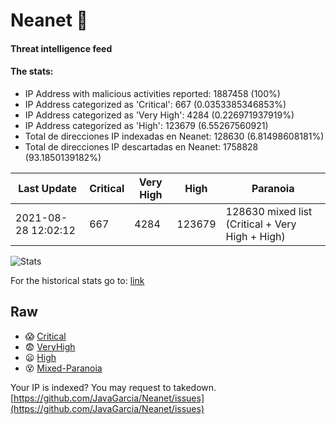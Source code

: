 # Neanet :hocho:
#### Threat intelligence feed
#### The stats:

- IP Address with malicious activities reported: 1887458 (100%)
- IP Address categorized as 'Critical':  667 (0.0353385346853%)
- IP Address categorized as 'Very High':  4284 (0.226971937919%)
- IP Address categorized as 'High':  123679 (6.55267560921)
- Total de direcciones IP indexadas en Neanet:  128630 (6.81498608181%)
- Total de direcciones IP descartadas en Neanet:  1758828 (93.1850139182%)

| Last Update | Critical | Very High | High | Paranoia |
| --- | --- | --- | --- | --- |
| 2021-08-28 12:02:12 | 667 | 4284 | 123679 | 128630 mixed list (Critical + Very High + High)|

![Stats](https://docs.google.com/spreadsheets/d/e/2PACX-1vSnaNMIXVabIpDJjufMlzH7poXnshF3mgd8Is1g9ytUEzVsP5my4Trn8f-xkoLLQ38xpL3HtmUexLo6/pubchart?oid=501124687&format=image)

For the historical stats go to: [link](/stats.csv)
## Raw
- :scream: [Critical](https://raw.githubusercontent.com/JavaGarcia/Neanet/master/blacklists/neanet_critical.txt)
- :fearful: [VeryHigh](https://raw.githubusercontent.com/JavaGarcia/Neanet/master/blacklists/neanet_veryHigh.txtt)
- :frowning: [High](https://raw.githubusercontent.com/JavaGarcia/Neanet/master/blacklists/neanet_high.txt)
- :dizzy_face: [Mixed-Paranoia](https://raw.githubusercontent.com/JavaGarcia/Neanet/master/blacklists/neanet_all.txt)


Your IP is indexed? You may request to takedown. [https://github.com/JavaGarcia/Neanet/issues](https://github.com/JavaGarcia/Neanet/issues)








































































































































































































































































































































































































































































































































































































































































































































































































































































































































































































































































































































































































































































































































































































































































































































































































































































































































































































































































































































































































































































































































































































































































































































































































































































































































































































































































































































































































































































































































































































































































































































































































































































































































































































































































































































































































































































































































































































































































































































































































































































































































































































































































































































































































































































































































































































































































































































































































































































































































































































































































































































































































































































































































































































































































































































































































































































































































































































































































































































































































































































































































































































































































































































































































































































































































































































































































































































































































































































































































































































































































































































































































































































































































































































































































































































































































































































































































































































































































































































































































































































































































































































































































































































































































































































































































































